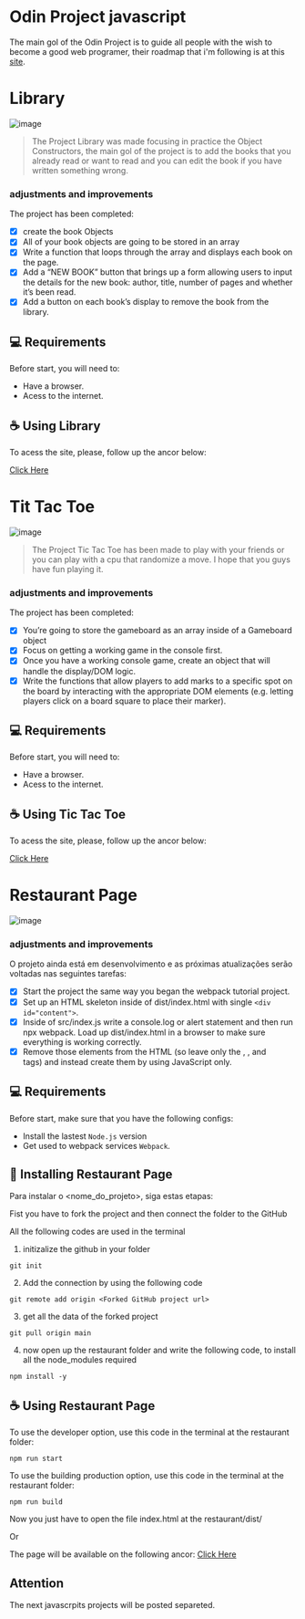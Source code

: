 # Odin Project javascript

The main gol of the Odin Project is to guide all people with the wish to become a good web programer, their roadmap that i'm following is at this <a href="https://www.theodinproject.com/paths/full-stack-javascript">site</a>. 

# Library

![image](https://github.com/RaiSMel/Odin/assets/93801960/735434e7-3dcb-4e13-89af-2ed542727084)

> The Project Library was made focusing in practice the Object Constructors, the main gol of the project is to add the books that you already read or want to read and you can edit the book if you have written something wrong.

### adjustments and improvements

The project has been completed:

- [x] create the book Objects
- [x] All of your book objects are going to be stored in an array
- [x] Write a function that loops through the array and displays each book on the page.
- [x] Add a “NEW BOOK” button that brings up a form allowing users to input the details for the new book: author, title, number of pages and whether it’s been read.
- [x] Add a button on each book’s display to remove the book from the library.

## 💻 Requirements

Before start, you will need to:

- Have a browser.
- Acess to the internet.

## ☕ Using Library

To acess the site, please, follow up the ancor below:

<a href="https://raismel.github.io/Odin/library/">Click Here</a>

# Tit Tac Toe

![image](https://github.com/RaiSMel/Odin/assets/93801960/1952876f-485c-46f0-a98e-8c5e3efb434d)

> The Project Tic Tac Toe has been made to play with your friends or you can play with a cpu that randomize a move. I hope that you guys have fun playing it.

### adjustments and improvements

The project has been completed:

- [x] You’re going to store the gameboard as an array inside of a Gameboard object
- [x] Focus on getting a working game in the console first.
- [x] Once you have a working console game, create an object that will handle the display/DOM logic.
- [x] Write the functions that allow players to add marks to a specific spot on the board by interacting with the appropriate DOM elements (e.g. letting players click on a board square to place their marker).

## 💻 Requirements

Before start, you will need to:

- Have a browser.
- Acess to the internet.

## ☕ Using Tic Tac Toe

To acess the site, please, follow up the ancor below:

<a href="https://raismel.github.io/Odin/ticTacToe/">Click Here</a>

# Restaurant Page

![image](https://github.com/RaiSMel/Odin/assets/93801960/6e3aec0b-588d-4b7e-b5ee-0277fe415d7d)

> 

### adjustments and improvements

O projeto ainda está em desenvolvimento e as próximas atualizações serão voltadas nas seguintes tarefas:

- [x] Start the project the same way you began the webpack tutorial project.
- [x] Set up an HTML skeleton inside of dist/index.html with single `<div id="content">`.
- [x] Inside of src/index.js write a console.log or alert statement and then run npx webpack. Load up dist/index.html in a browser to make sure everything is working correctly.
- [x] Remove those elements from the HTML (so leave only the <html>, <body>, and <div id="content"> tags) and instead create them by using JavaScript only.

## 💻 Requirements

Before start, make sure that you have the following configs:

- Install the lastest `Node.js` version 
- Get used to webpack services `Webpack`.

## 🚀 Installing Restaurant Page

Para instalar o <nome_do_projeto>, siga estas etapas:

Fist you have to fork the project and then connect the folder to the GitHub

All the following codes are used in the terminal

1. initizalize the github in your folder 

```
git init
```

2. Add the connection by using the following code 

```
git remote add origin <Forked GitHub project url>
```

3. get all the data of the forked project

```
git pull origin main
```

4. now open up the restaurant folder and write the following code, to install all the node_modules required

```
npm install -y
```

## ☕ Using Restaurant Page

To use the developer option, use this code in the terminal at the restaurant folder:

```
npm run start
```

To use the building production option, use this code in the terminal at the restaurant folder:

```
npm run build
```

Now you just have to open the file index.html at the restaurant/dist/

Or

The page will be available on the following ancor:
<a href="https://raismel.github.io/Odin/ticTacToe/">Click Here</a>

## Attention

The next javascrpits projects will be posted separeted.


